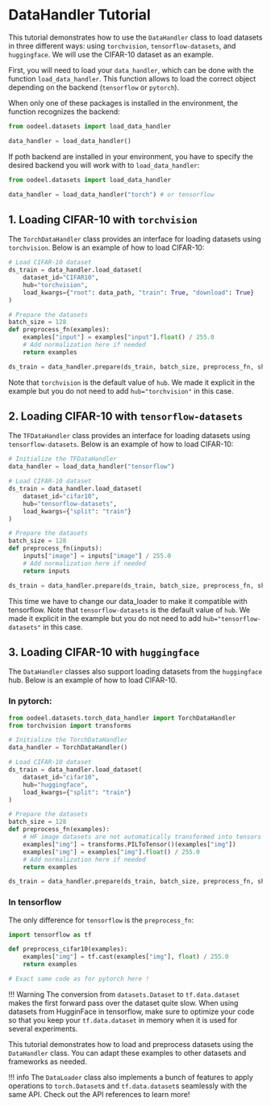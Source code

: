 
# DataHandler Tutorial

This tutorial demonstrates how to use the `DataHandler` class to load datasets in three different ways: using `torchvision`, `tensorflow-datasets`, and `huggingface`. We will use the CIFAR-10 dataset as an example.

First, you will need to load your `data_handler`, which can be done with the function `load_data_handler`. This function allows to load the correct object depending on the backend (`tensorflow` or `pytorch`).

When only one of these packages is installed in the environment, the function recognizes the backend:

```python
from oodeel.datasets import load_data_handler

data_handler = load_data_handler()
```
If poth backend are installed in your environment, you have to specify the desired backend you will work with to `load_data_handler`:

```python
from oodeel.datasets import load_data_handler

data_handler = load_data_handler("torch") # or tensorflow
```

## 1. Loading CIFAR-10 with `torchvision`

The `TorchDataHandler` class provides an interface for loading datasets using `torchvision`. Below is an example of how to load CIFAR-10:

```python
# Load CIFAR-10 dataset
ds_train = data_handler.load_dataset(
    dataset_id="CIFAR10",
    hub="torchvision",
    load_kwargs={"root": data_path, "train": True, "download": True}
)

# Prepare the datasets
batch_size = 128
def preprocess_fn(examples):
    examples["input"] = examples["input"].float() / 255.0
    # Add normalization here if needed
    return examples

ds_train = data_handler.prepare(ds_train, batch_size, preprocess_fn, shuffle=True)
```

Note that `torchvision` is the default value of `hub`. We made it explicit in the example but you do not need to add `hub="torchvision"` in this case.

## 2. Loading CIFAR-10 with `tensorflow-datasets`

The `TFDataHandler` class provides an interface for loading datasets using `tensorflow-datasets`. Below is an example of how to load CIFAR-10:

```python
# Initialize the TFDataHandler
data_handler = load_data_handler("tensorflow")

# Load CIFAR-10 dataset
ds_train = data_handler.load_dataset(
    dataset_id="cifar10",
    hub="tensorflow-datasets",
    load_kwargs={"split": "train"}
)

# Prepare the datasets
batch_size = 128
def preprocess_fn(inputs):
    inputs["image"] = inputs["image"] / 255.0
    # Add normalization here if needed
    return inputs

ds_train = data_handler.prepare(ds_train, batch_size, preprocess_fn, shuffle=True)
```
This time we have to change our data_loader to make it compatible with tensorflow. Note that `tensorflow-datasets` is the default value of `hub`. We made it explicit in the example but you do not need to add `hub="tensorflow-datasets"` in this case.

## 3. Loading CIFAR-10 with `huggingface`

The `DataHandler` classes also support loading datasets from the `huggingface` hub. Below is an example of how to load CIFAR-10.

### In **pytorch**:

```python
from oodeel.datasets.torch_data_handler import TorchDataHandler
from torchvision import transforms

# Initialize the TorchDataHandler
data_handler = TorchDataHandler()

# Load CIFAR-10 dataset
ds_train = data_handler.load_dataset(
    dataset_id="cifar10",
    hub="huggingface",
    load_kwargs={"split": "train"}
)

# Prepare the datasets
batch_size = 128
def preprocess_fn(examples):
    # HF image datasets are not automatically transformed into tensors
    examples["img"] = transforms.PILToTensor()(examples["img"])
    examples["img"] = examples["img"].float() / 255.0
    # Add normalization here if needed
    return examples

ds_train = data_handler.prepare(ds_train, batch_size, preprocess_fn, shuffle=True)
```

### In **tensorflow**

The only difference for `tensorflow` is the `preprocess_fn`:
```python
import tensorflow as tf

def preprocess_cifar10(examples):
    examples["img"] = tf.cast(examples["img"], float) / 255.0
    return examples

# Exact same code as for pytorch here !
```
!!! Warning
    The conversion from `datasets.Dataset` to `tf.data.dataset` makes the first forward pass over the dataset quite slow. When using datasets from HugginFace in tensorflow, make sure to optimize your code so that you keep your `tf.data.dataset` in memory when it is used for several experiments.

This tutorial demonstrates how to load and preprocess datasets using the `DataHandler` class. You can adapt these examples to other datasets and frameworks as needed.

!!! info
    The `DataLoader` class also implements a bunch of features to apply operations to `torch.Dataset`s and `tf.data.dataset`s seamlessly with the same API. Check out the API references to learn more!
